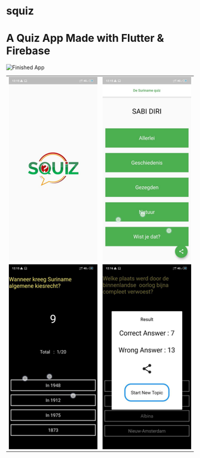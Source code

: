 # squiz

# A Quiz App Made with Flutter & Firebase


![Finished App](https://github.com/iamirzashowvik/Quiz/blob/master/GIF-200913_082345.gif)


<table>
  <tr><td><img src="photo6262635593079040575.jpg"></td><td><img src="photo6262635593079040573.jpg"></td>
  </tr>
  <tr><td><img src="photo6262635593079040574.jpg"></td><td><img src="photo6262635593079040572.jpg"></td>
  </tr>
 
  </table>

